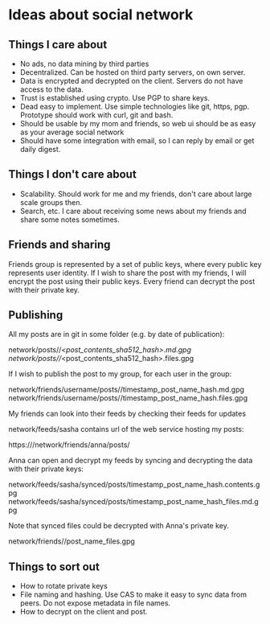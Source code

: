 # Ideas about social network

## Things I care about

* No ads, no data mining by third parties
* Decentralized. Can be hosted on third party servers, on own server.
* Data is encrypted and decrypted on the client. Servers do not have access to the data.
* Trust is established using crypto. Use PGP to share keys.
* Dead easy to implement. Use simple technologies like git, https, pgp. Prototype should work with curl, git and bash.
* Should be usable by my mom and friends, so web ui should be as easy as your average social network
* Should have some integration with email, so I can reply by email or get daily digest.

## Things I don't care about

* Scalability. Should work for me and my friends, don't care about large scale groups then.
* Search, etc. I care about receiving some news about my friends and share some notes sometimes.

## Friends and sharing

Friends group is represented by a set of public keys, where every public key represents user identity.
If I wish to share the post with my friends, I will encrypt the post using their public keys.
Every friend can decrypt the post with their private key.



## Publishing

All my posts are in git in some folder (e.g. by date of publication):

network/posts/<date>/<timestamp>_<post_contents_sha512_hash>.md.gpg
network/posts/<date>/<timestamp>_<post_contents_sha512_hash>.files.gpg

If I wish to publish the post to my group, for each user in the group:

network/friends/username/posts/<date>/timestamp_post_name_hash.md.gpg
network/friends/username/posts/<date>/timestamp_post_name_hash.files.gpg

My friends can look into their feeds by checking their feeds for updates

network/feeds/sasha contains url of the web service hosting my posts:

 https://<sasha-url>/network/friends/anna/posts/<date>
                 

Anna can open and decrypt my feeds by syncing and decrypting the data with their private keys:

network/feeds/sasha/synced/posts/<data>timestamp_post_name_hash.contents.gpg
network/feeds/sasha/synced/posts/<dat>timestamp_post_name_hash_files.md.gpg

Note that synced files could be decrypted with Anna's private key.

network/friends/<date>/post_name_files.gpg

## Things to sort out

* How to rotate private keys
* File naming and hashing. Use CAS to make it easy to sync data from peers. Do not expose metadata in file names.
* How to decrypt on the client and post.
